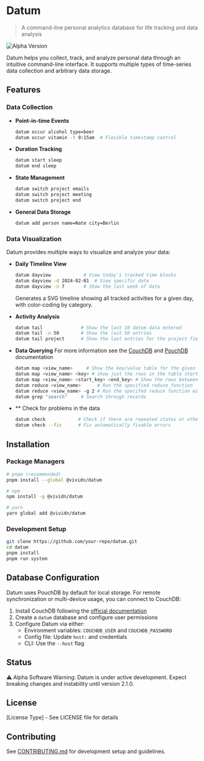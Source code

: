 # Datum

> A command-line personal analytics database for life tracking and data analysis

![Alpha Version](https://img.shields.io/badge/status-alpha-orange)

Datum helps you collect, track, and analyze personal data through an intuitive command-line interface. It supports multiple types of time-series data collection and arbitrary data storage.

## Features

### Data Collection

- **Point-in-time Events**
  ```bash
  datum occur alcohol type=beer
  datum occur vitamin -t 9:15am  # Flexible timestamp control
  ```

- **Duration Tracking**
  ```bash
  datum start sleep
  datum end sleep
  ```

- **State Management**
  ```bash
  datum switch project emails
  datum switch project meeting
  datum switch project end
  ```

- **General Data Storage**
  ```bash
  datum add person name=Nate city=Berlin
  ```

### Data Visualization

Datum provides multiple ways to visualize and analyze your data:

- **Daily Timeline View**
  ```bash
  datum dayview            # View today's tracked time blocks
  datum dayview -d 2024-02-01  # View specific date
  datum dayview -n 7       # Show the last week of data
  ```
  Generates a SVG timeline showing all tracked activities for a given day, with color-coding by category.

- **Activity Analysis**
  ```bash
  datum tail              # Show the last 10 datum data entered
  datum tail -n 50        # Show the last 50 entries
  datum tail project      # Show the last entries for the project field
  ```

- **Data Querying**
For more information see the [CouchDB](https://docs.couchdb.org/en/stable/ddocs/views/intro.html) and [PouchDB](https://pouchdb.com/guides/queries.html) documentation
  ```bash
  datum map <view_name>     # Show the key/value table for the given view
  datum map <view_name> <key> # show just the rows in the table starting with key
  datum map <view_name> <start_key> <end_key> # Show the rows between the two keys
  datum reduce <view_name>      # Run the specified reduce function
  datum reduce <view_name> -g 2 # Run the specifed reduce function with group level 2
  datum grep "search"     # Search through records
  ```

- ** Check for problems in the data
  ```bash
  datum check            # Check if there are repeated states or other problems in the data
  datum check --fix      # Fix automatically fixable errors
  ```

## Installation

### Package Managers
```bash
# pnpm (recommended)
pnpm install --global @vividn/datum

# npm
npm install -g @vividn/datum

# yarn
yarn global add @vividn/datum
```

### Development Setup
```bash
git clone https://github.com/your-repo/datum.git
cd datum
pnpm install
pnpm run system
```

## Database Configuration

Datum uses PouchDB by default for local storage. For remote synchronization or multi-device usage, you can connect to CouchDB:

1. Install CouchDB following the [official documentation](https://docs.couchdb.org/en/stable/)
2. Create a `datum` database and configure user permissions
3. Configure Datum via either:
   - Environment variables: `COUCHDB_USER` and `COUCHDB_PASSWORD`
   - Config file: Update `host:` and credentials
   - CLI: Use the `--host` flag

## Status

⚠️ Alpha Software Warning: Datum is under active development. Expect breaking changes and instability until version 2.1.0.

## License

[License Type] - See LICENSE file for details

## Contributing

See [CONTRIBUTING.md](./CONTRIBUTING.md) for development setup and guidelines.
